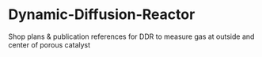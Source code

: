 # Dynamic-Diffusion-Reactor
Shop plans &amp; publication references for DDR to measure gas at outside and center of porous catalyst
